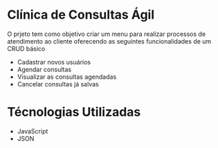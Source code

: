 # Clínica de Consultas Ágil

O prjeto tem como objetivo criar um menu para realizar processos de atendimento ao cliente
oferecendo as seguintes funcionalidades de um CRUD básico

- Cadastrar novos usuários
- Agendar consultas 
- Visualizar as consultas agendadas
- Cancelar consultas já salvas 


# Técnologias Utilizadas 

- JavaScript
- JSON

